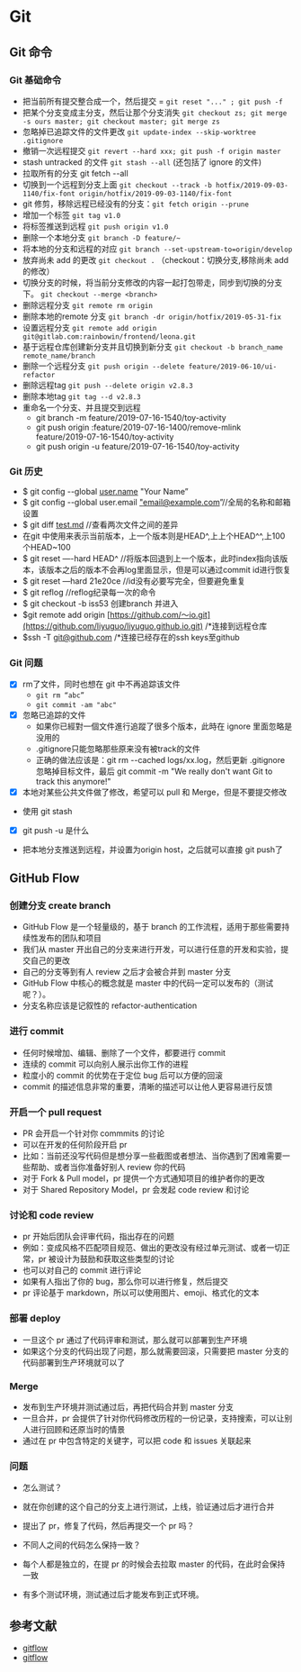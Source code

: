 # Git

## Git 命令

### Git 基础命令

- 把当前所有提交整合成一个，然后提交 = `git reset "..." ; git push -f`
- 把某个分支变成主分支，然后让那个分支消失 `git checkout zs; git merge -s ours master; git checkout master; git merge zs`
- 忽略掉已追踪文件的文件更改 `git update-index --skip-worktree .gitignore`
- 撤销一次远程提交 `git revert --hard xxx; git push -f origin master`
- stash untracked 的文件 `git stash --all` (还包括了 ignore 的文件)
- 拉取所有的分支 git fetch --all
- 切换到一个远程到分支上面 `git checkout --track -b hotfix/2019-09-03-1140/fix-font origin/hotfix/2019-09-03-1140/fix-font`
- git 修剪，移除远程已经没有的分支：`git fetch origin --prune`
- 增加一个标签 `git tag v1.0`
- 将标签推送到远程 `git push origin v1.0`
- 删除一个本地分支 `git branch -D feature/~`
- 将本地的分支和远程的对应 `git branch --set-upstream-to=origin/develop`
- 放弃尚未 add 的更改 `git checkout .` （checkout：切换分支,移除尚未 add 的修改）
- 切换分支的时候，将当前分支修改的内容一起打包带走，同步到切换的分支下。 `git checkout --merge <branch>`
- 删除远程分支 `git remote rm origin`
- 删除本地的remote 分支 `git branch -dr origin/hotfix/2019-05-31-fix`
- 设置远程分支 `git remote add origin git@gitlab.com:rainbowin/frontend/leona.git`
- 基于远程仓库创建新分支并且切换到新分支 `git checkout -b branch_name remote_name/branch`
- 删除一个远程分支 `git push origin --delete feature/2019-06-10/ui-refactor`
- 删除远程tag `git push --delete origin v2.8.3`
- 删除本地tag `git tag --d v2.8.3`
- 重命名一个分支、并且提交到远程
    - git branch -m feature/2019-07-16-1540/toy-activity
    - git push origin :feature/2019-07-16-1400/remove-mlink feature/2019-07-16-1540/toy-activity
    - git push origin -u feature/2019-07-16-1540/toy-activity

### Git 历史

- $ git config --global [user.name](http://user.name/) "Your Name”
- $ git config --global user.email ["email@example.com](mailto:%22email@example.com)”//全局的名称和邮箱设置
- $ git diff [test.md](http://test.md/) //查看两次文件之间的差异
- 在git 中使用<HEAD>来表示当前版本，上一个版本则是HEAD^,上上个HEAD^^,上100个HEAD~100
- $ git reset —-hard HEAD^ //将版本回退到上一个版本，此时index指向该版本，该版本之后的版本不会再log里面显示，但是可以通过commit id进行恢复
- $ git reset —hard 21e20ce //id没有必要写完全，但要避免重复
- $ git reflog //reflog纪录每一次的命令
- $ git checkout -b iss53 创建branch 并进入
- $git remote add origin [https://github.com/～io.git](https://github.com/liyuguo/liyuguo.github.io.git) /*连接到远程仓库
- $ssh -T [git@github.com](mailto:git@github.com)	/*连接已经存在的ssh keys至github

### Git 问题

- [x]  rm了文件，同时也想在 git 中不再追踪该文件
    - `git rm “abc”`
    - `git commit -am "abc"`
- [x]  忽略已追踪的文件
    - 如果你已經對一個文件進行追蹤了很多个版本，此時在 ignore 里面忽略是没用的
    - .gitignore只能忽略那些原来没有被track的文件
    - 正确的做法应该是：git rm --cached logs/xx.log，然后更新 .gitignore 忽略掉目标文件，最后 git commit -m "We really don't want Git to track this anymore!"
- [x]  本地对某些公共文件做了修改，希望可以 pull 和 Merge，但是不要提交修改
  - 使用 git stash
- [x]  git push -u 是什么
  - 把本地分支推送到远程，并设置为origin host，之后就可以直接 git push了

## GitHub Flow

### 创建分支 create branch

- GitHub Flow 是一个轻量级的，基于 branch 的工作流程，适用于那些需要持续性发布的团队和项目
- 我们从 master 开出自己的分支来进行开发，可以进行任意的开发和实验，提交自己的更改
- 自己的分支等到有人 review 之后才会被合并到 master 分支
- GitHub Flow 中核心的概念就是 master 中的代码一定可以发布的（测试呢？）。
- 分支名称应该是记叙性的 refactor-authentication

### 进行 commit

- 任何时候增加、编辑、删除了一个文件，都要进行 commit
- 连续的 commit 可以向别人展示出你工作的进程
- 粒度小的 commit 的优势在于定位 bug 后可以方便的回滚
- commit 的描述信息非常的重要，清晰的描述可以让他人更容易进行反馈

### 开启一个 pull request

- PR 会开启一个针对你 commmits 的讨论
- 可以在开发的任何阶段开启 pr
- 比如：当前还没写代码但是想分享一些截图或者想法、当你遇到了困难需要一些帮助、或者当你准备好别人 review 你的代码
- 对于 Fork & Pull model，pr 提供一个方式通知项目的维护者你的更改
- 对于 Shared Repository Model，pr 会发起 code review 和讨论

### 讨论和 code review 

- pr 开始后团队会评审代码，指出存在的问题
- 例如：变成风格不匹配项目规范、做出的更改没有经过单元测试、或者一切正常，pr 被设计为鼓励和获取这些类型的讨论
- 也可以对自己的 commit 进行评论
- 如果有人指出了你的 bug，那么你可以进行修复，然后提交
- pr 评论基于 markdown，所以可以使用图片、emoji、格式化的文本

### 部署 deploy

- 一旦这个 pr 通过了代码评审和测试，那么就可以部署到生产环境
- 如果这个分支的代码出现了问题，那么就需要回滚，只需要把 master 分支的代码部署到生产环境就可以了

### Merge

- 发布到生产环境并测试通过后，再把代码合并到 master 分支
- 一旦合并，pr 会提供了针对你代码修改历程的一份记录，支持搜索，可以让别人进行回顾和还原当时的情景
- 通过在 pr 中包含特定的关键字，可以把 code 和 issues 关联起来


### 问题

- 怎么测试？
 - 就在你创建的这个自己的分支上进行测试，上线，验证通过后才进行合并

- 提出了 pr，修复了代码，然后再提交一个 pr 吗？

- 不同人之间的代码怎么保持一致？
 - 每个人都是独立的，在提 pr 的时候会去拉取 master 的代码，在此时会保持一致

- 有多个测试环境，测试通过后才能发布到正式环境。

## 参考文献

- [gitflow](https://www.git-tower.com/learn/git/ebook/cn/command-line/advanced-topics/git-flow)
- [gitflow](https://danielkummer.github.io/git-flow-cheatsheet/index.zh_CN.html)